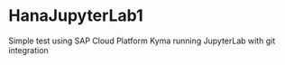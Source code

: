 # HanaJupyterLab1
Simple test using SAP Cloud Platform Kyma running JupyterLab with git integration 
